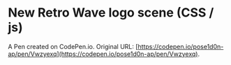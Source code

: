 # New Retro Wave logo scene (CSS / js)

A Pen created on CodePen.io. Original URL: [https://codepen.io/pose1d0n-ap/pen/Vwzyexq](https://codepen.io/pose1d0n-ap/pen/Vwzyexq).


